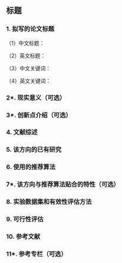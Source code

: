 ## 标题

### 1. 拟写的论文标题

（1）中文标题：

（2）英文标题：

（3）中文关键词：

（4）英文关键词：

### 2\*. 现实意义（可选）

### 3\*. 创新点介绍（可选）

### 4. 文献综述

### 5. 该方向的已有研究

### 6. 使用的推荐算法

### 7\*. 该方向与推荐算法贴合的特性（可选）

### 8. 实验数据集和有效性评估方法

### 9. 可行性评估

### 10. 参考文献

### 11\*. 参考专栏（可选）